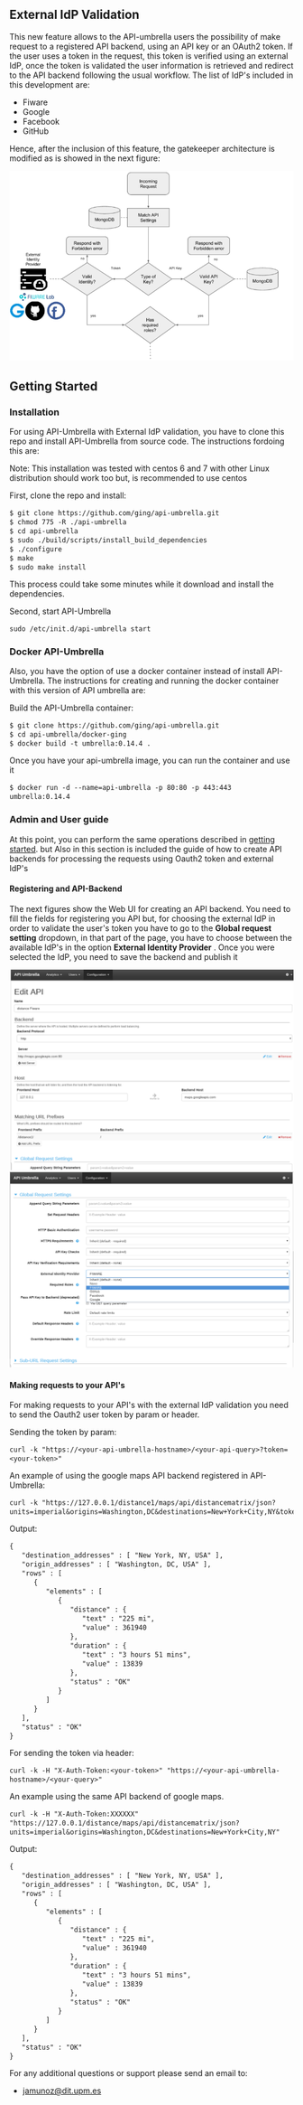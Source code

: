 ## External IdP Validation

This new feature allows to the API-umbrella users
the possibility of make request to a registered API
 backend, using an API key or an OAuth2 token. 
 If the user uses a token in the request, this token is verified using an external IdP, once the token is validated the user information is retrieved and redirect to the API backend following the usual workflow. 
 The list of IdP's 
 included in this development are: 

* Fiware 
* Google
* Facebook
* GitHub

Hence, after the inclusion of this feature,
the gatekeeper architecture is modified 
as is showed in the next figure:  

![API-Umbrella architecture](./images/idp-arch.png)

## Getting Started

### Installation
For using API-Umbrella with External IdP validation, you have to clone 
this repo and install API-Umbrella from source code. The instructions fordoing this are:

Note: This installation was tested with centos 6 and 7 with other Linux
distribution should work too but, is recommended to use centos 

First, clone the repo and install:

```
$ git clone https://github.com/ging/api-umbrella.git
$ chmod 775 -R ./api-umbrella
$ cd api-umbrella
$ sudo ./build/scripts/install_build_dependencies
$ ./configure
$ make
$ sudo make install
``` 
This process could take some minutes while it download and install the dependencies.

Second, start API-Umbrella

```
sudo /etc/init.d/api-umbrella start
```
### Docker API-Umbrella

Also, you have the option of use a docker container instead of install
API-Umbrella. The instructions for creating and running the docker 
container with this version of API umbrella are:

Build the API-Umbrella container:

```
$ git clone https://github.com/ging/api-umbrella.git
$ cd api-umbrella/docker-ging
$ docker build -t umbrella:0.14.4 .
```

Once you have your api-umbrella image, you can run the container and use it

```
$ docker run -d --name=api-umbrella -p 80:80 -p 443:443 umbrella:0.14.4
```

### Admin and User guide

At this point, you can perform the same operations described in 
[getting started](https://api-umbrella.readthedocs.org/en/latest/getting-started.html). but Also
in this section is included the guide of how to create API backends for processing 
the requests using Oauth2 token and external IdP's

#### Registering and API-Backend
The next figures show the Web UI for creating an API backend. You need to
 fill the fields  for registering you API but, for choosing
the external IdP in order to validate the user's token you have to go to
the **Global request setting** dropdown, in that part of the page, you have to choose
between the available IdP's in the option **External Identity Provider**
. Once you were selected the IdP, you need to save the backend and publish it

![API-backend creation](./images/create-backend.png)
![API-backend creation](./images/create-backend-ex.png)

#### Making requests to your API's

For making requests to your API's with the external IdP validation 
you need to send the Oauth2 user token by param or header.

Sending the token by param:
```
curl -k "https://<your-api-umbrella-hostname>/<your-api-query>?token=<your-token>"

```
An example of using the google maps API backend registered in API-Umbrella:

```
curl -k "https://127.0.0.1/distance1/maps/api/distancematrix/json?units=imperial&origins=Washington,DC&destinations=New+York+City,NY&token=XXXXXXXXXX"
``` 
Output:
``` 
{
   "destination_addresses" : [ "New York, NY, USA" ],
   "origin_addresses" : [ "Washington, DC, USA" ],
   "rows" : [
      {
         "elements" : [
            {
               "distance" : {
                  "text" : "225 mi",
                  "value" : 361940
               },
               "duration" : {
                  "text" : "3 hours 51 mins",
                  "value" : 13839
               },
               "status" : "OK"
            }
         ]
      }
   ],
   "status" : "OK"
}

``` 

For sending the token via header:

```
curl -k -H "X-Auth-Token:<your-token>" "https://<your-api-umbrella-hostname>/<your-query>"
```

An example using the same API backend of google maps.

```
curl -k -H "X-Auth-Token:XXXXXX" "https://127.0.0.1/distance/maps/api/distancematrix/json?units=imperial&origins=Washington,DC&destinations=New+York+City,NY"
```
Output:
``` 
{
   "destination_addresses" : [ "New York, NY, USA" ],
   "origin_addresses" : [ "Washington, DC, USA" ],
   "rows" : [
      {
         "elements" : [
            {
               "distance" : {
                  "text" : "225 mi",
                  "value" : 361940
               },
               "duration" : {
                  "text" : "3 hours 51 mins",
                  "value" : 13839
               },
               "status" : "OK"
            }
         ]
      }
   ],
   "status" : "OK"
}

``` 
For any additional questions or support please send an email to:

* <jamunoz@dit.upm.es>

